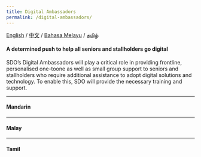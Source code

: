 ```yaml
---
title: Digital Ambassadors
permalink: /digital-ambassadors/
---
```


[English](#a-determined-push-to-help-all-seniors-and-stallholders-go-digital) / [中文](#mandarin) / [Bahasa Melayu](#malay) / [தமிழ்](#tamil)

#### A determined push to help all seniors and stallholders go digital
SDO’s Digital Ambassadors will play a critical role in providing frontline, personalised one-toone as well as small group support to seniors and stallholders who require additional assistance to adopt digital solutions and technology. To enable this, SDO will provide the necessary training and support.

<hr>

#### Mandarin

<hr>

#### Malay

<hr>

#### Tamil
